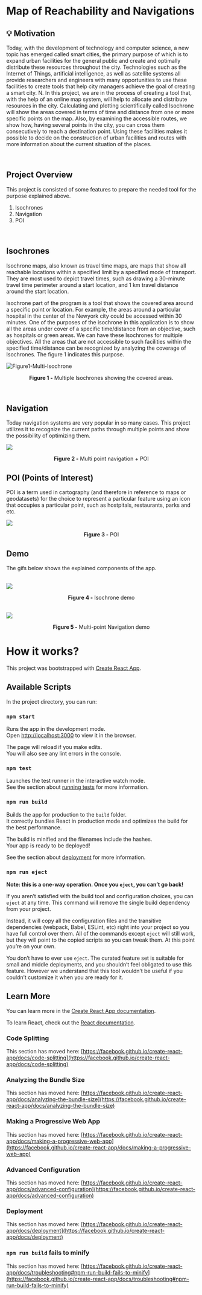 # **Map of Reachability and Navigations**

## 💡 **Motivation**

Today, with the development of technology and computer science, a new topic has emerged called smart cities, the primary purpose of which is to expand urban facilities for the general public and create and optimally distribute these resources throughout the city. Technologies such as the Internet of Things, artificial intelligence, as well as satellite systems all provide researchers and engineers with many opportunities to use these facilities to create tools that help city managers achieve the goal of creating a smart city. N.
In this project, we are in the process of creating a tool that, with the help of an online map system, will help to allocate     and distribute resources in the city. Calculating and plotting scientifically called Isochrone will show the areas covered in terms of time and distance from one or more specific points on the map. Also, by examining the accessible routes, we show how, having several points in the city, you can cross them consecutively to reach a destination point. Using these facilities makes it possible to decide on the construction of urban facilities and routes with more information about the current situation of the places.

<br>

## **Project Overview**
This project is consisted of some features to prepare the needed tool for the purpose explained above. 

1. Isochrones
2. Navigation
3. POI
   
<br>

## Isochrones
Isochrone maps, also known as travel time maps, are maps that show all reachable locations within a specified limit by a specified mode of transport. They are most used to depict travel times, such as drawing a 30-minute travel time perimeter around a start location, and 1 km travel distance around the start location.

Isochrone part of the program is a tool that shows the covered area around a specific point or location. For example, the areas around a particular hospital in the center of the Newyork city could be accessed within 30 minutes. One of the purposes of the isochrone in this application is to show all the areas under cover of a specific time/distance from an objective, such as hospitals or green areas. We can have these Isochrones for multiple objectives. All the areas that are not accessible to such facilities within the specified time/distance can be recognized by analyzing the coverage of Isochrones. The figure 1 indicates this purpose.

<img src="public/images/multi-isochrone.png" alt="Figure1-Multi-Isochrone">
<p style="text-align: center"><b>Figure 1 -</b> Multiple Isochrones showing the covered areas.</p>

<br>

## Navigation
Today navigation systems are very popular in so many cases. This project utilizes it to recognize the current paths through multiple points and show the possibility of optimizing them.

<img src="public/images/navigation-poi.png">
<p style="text-align: center"><b>Figure 2 -</b> Multi point navigation + POI</p>

## POI (Points of Interest)
POI is a term used in cartography (and therefore in reference to maps or geodatasets) for the choice to represent a particular feature using an icon that occupies a particular point, such as hostpitals, restaurants, parks and etc.

<img src="public/images/isochrone-poi.png">
<p style="text-align: center"><b>Figure 3 -</b> POI</p>

## **Demo**
The gifs below shows the explained components of the app.

<br>

<img src="public/gifs/isochrone.gif">
<p style="text-align: center"><b>Figure 4 -</b> Isochrone demo</p>

<br>

<img src="public/gifs/navigation.gif">
<p style="text-align: center"><b>Figure 5 -</b> Multi-point Navigation demo</p>

# How it works?

This project was bootstrapped with [Create React App](https://github.com/facebook/create-react-app).

## Available Scripts

In the project directory, you can run:

### `npm start`

Runs the app in the development mode.\
Open [http://localhost:3000](http://localhost:3000) to view it in the browser.

The page will reload if you make edits.\
You will also see any lint errors in the console.

### `npm test`

Launches the test runner in the interactive watch mode.\
See the section about [running tests](https://facebook.github.io/create-react-app/docs/running-tests) for more information.

### `npm run build`

Builds the app for production to the `build` folder.\
It correctly bundles React in production mode and optimizes the build for the best performance.

The build is minified and the filenames include the hashes.\
Your app is ready to be deployed!

See the section about [deployment](https://facebook.github.io/create-react-app/docs/deployment) for more information.

### `npm run eject`

**Note: this is a one-way operation. Once you `eject`, you can’t go back!**

If you aren’t satisfied with the build tool and configuration choices, you can `eject` at any time. This command will remove the single build dependency from your project.

Instead, it will copy all the configuration files and the transitive dependencies (webpack, Babel, ESLint, etc) right into your project so you have full control over them. All of the commands except `eject` will still work, but they will point to the copied scripts so you can tweak them. At this point you’re on your own.

You don’t have to ever use `eject`. The curated feature set is suitable for small and middle deployments, and you shouldn’t feel obligated to use this feature. However we understand that this tool wouldn’t be useful if you couldn’t customize it when you are ready for it.

## Learn More

You can learn more in the [Create React App documentation](https://facebook.github.io/create-react-app/docs/getting-started).

To learn React, check out the [React documentation](https://reactjs.org/).

### Code Splitting

This section has moved here: [https://facebook.github.io/create-react-app/docs/code-splitting](https://facebook.github.io/create-react-app/docs/code-splitting)

### Analyzing the Bundle Size

This section has moved here: [https://facebook.github.io/create-react-app/docs/analyzing-the-bundle-size](https://facebook.github.io/create-react-app/docs/analyzing-the-bundle-size)

### Making a Progressive Web App

This section has moved here: [https://facebook.github.io/create-react-app/docs/making-a-progressive-web-app](https://facebook.github.io/create-react-app/docs/making-a-progressive-web-app)

### Advanced Configuration

This section has moved here: [https://facebook.github.io/create-react-app/docs/advanced-configuration](https://facebook.github.io/create-react-app/docs/advanced-configuration)

### Deployment

This section has moved here: [https://facebook.github.io/create-react-app/docs/deployment](https://facebook.github.io/create-react-app/docs/deployment)

### `npm run build` fails to minify

This section has moved here: [https://facebook.github.io/create-react-app/docs/troubleshooting#npm-run-build-fails-to-minify](https://facebook.github.io/create-react-app/docs/troubleshooting#npm-run-build-fails-to-minify)
